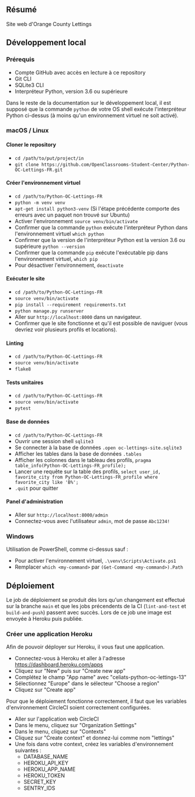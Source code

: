 ## Résumé

Site web d'Orange County Lettings

## Développement local

### Prérequis

- Compte GitHub avec accès en lecture à ce repository
- Git CLI
- SQLite3 CLI
- Interpréteur Python, version 3.6 ou supérieure

Dans le reste de la documentation sur le développement local, il est supposé que la commande `python` de votre OS shell exécute l'interpréteur Python ci-dessus (à moins qu'un environnement virtuel ne soit activé).

### macOS / Linux

#### Cloner le repository

- `cd /path/to/put/project/in`
- `git clone https://github.com/OpenClassrooms-Student-Center/Python-OC-Lettings-FR.git`

#### Créer l'environnement virtuel

- `cd /path/to/Python-OC-Lettings-FR`
- `python -m venv venv`
- `apt-get install python3-venv` (Si l'étape précédente comporte des erreurs avec un paquet non trouvé sur Ubuntu)
- Activer l'environnement `source venv/bin/activate`
- Confirmer que la commande `python` exécute l'interpréteur Python dans l'environnement virtuel
`which python`
- Confirmer que la version de l'interpréteur Python est la version 3.6 ou supérieure `python --version`
- Confirmer que la commande `pip` exécute l'exécutable pip dans l'environnement virtuel, `which pip`
- Pour désactiver l'environnement, `deactivate`

#### Exécuter le site

- `cd /path/to/Python-OC-Lettings-FR`
- `source venv/bin/activate`
- `pip install --requirement requirements.txt`
- `python manage.py runserver`
- Aller sur `http://localhost:8000` dans un navigateur.
- Confirmer que le site fonctionne et qu'il est possible de naviguer (vous devriez voir plusieurs profils et locations).

#### Linting

- `cd /path/to/Python-OC-Lettings-FR`
- `source venv/bin/activate`
- `flake8`

#### Tests unitaires

- `cd /path/to/Python-OC-Lettings-FR`
- `source venv/bin/activate`
- `pytest`

#### Base de données

- `cd /path/to/Python-OC-Lettings-FR`
- Ouvrir une session shell `sqlite3`
- Se connecter à la base de données `.open oc-lettings-site.sqlite3`
- Afficher les tables dans la base de données `.tables`
- Afficher les colonnes dans le tableau des profils, `pragma table_info(Python-OC-Lettings-FR_profile);`
- Lancer une requête sur la table des profils, `select user_id, favorite_city from
  Python-OC-Lettings-FR_profile where favorite_city like 'B%';`
- `.quit` pour quitter

#### Panel d'administration

- Aller sur `http://localhost:8000/admin`
- Connectez-vous avec l'utilisateur `admin`, mot de passe `Abc1234!`

### Windows

Utilisation de PowerShell, comme ci-dessus sauf :

- Pour activer l'environnement virtuel, `.\venv\Scripts\Activate.ps1` 
- Remplacer `which <my-command>` par `(Get-Command <my-command>).Path`

## Déploiement
Le job de déploiement se produit dès lors qu'un changement est effectué sur la branche `main` et que les jobs précendents de la CI (`lint-and-test` et `build-and-push`) passent avec succès. Lors de ce job une image est envoyée à Heroku puis publiée.

### Créer une application Heroku
Afin de pouvoir déployer sur Heroku, il vous faut une application.
- Connectez-vous à Heroku et aller à l'adresse https://dashboard.heroku.com/apps
- Cliquez sur "New" puis sur "Create new app"
- Complétez le champ "App name" avec "celiats-python-oc-lettings-13"
- Sélectionnez "Europe" dans le sélecteur "Choose a region"
- Cliquez sur "Create app"

Pour que le déploiement fonctionne correctement, il faut que les variables d'environnement CircleCI soient correctement configurées.
- Aller sur l'application web CircleCI
- Dans le menu, cliquez sur "Organization Settings"
- Dans le menu, cliquez sur "Contexts"
- Cliquez sur "Create context" et donnez-lui comme nom "lettings"
- Une fois dans votre context, créez les variables d'environnement suivantes :
  - DATABASE_NAME
  - HEROKU_API_KEY
  - HEROKU_APP_NAME
  - HEROKU_TOKEN
  - SECRET_KEY
  - SENTRY_IDS
